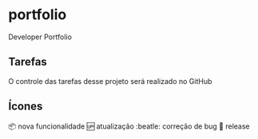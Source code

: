 # portfolio
Developer Portfolio

## Tarefas

O controle das tarefas  desse projeto será realizado no GitHub

## Ícones

:package: nova funcionalidade
:up: atualização
:beatle: correção de bug
:checkered_flag: release

